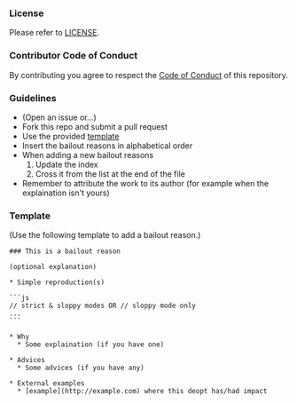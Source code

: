 ### License

Please refer to [LICENSE](/LICENSE).


### Contributor Code of Conduct

By contributing you agree to respect the [Code of Conduct](/CODE_OF_CONDUCT.md) of this repository.


### Guidelines

* (Open an issue or...)
* Fork this repo and submit a pull request
* Use the provided [template](#template)
* Insert the bailout reasons in alphabetical order
* When adding a new bailout reasons
  1. Update the index
  2. Cross it from the list at the end of the file
* Remember to attribute the work to its author (for example when the explaination isn't yours)


### Template

(Use the following template to add a bailout reason.)

    ### This is a bailout reason

    (optional explanation)

    * Simple reproduction(s)

    ```js
    // strict & sloppy modes OR // sloppy mode only
    ...
    ```

    * Why
      * Some explaination (if you have one)

    * Advices
      * Some advices (if you have any)

    * External examples
      * [example](http://example.com) where this deopt has/had impact

